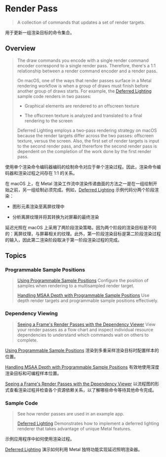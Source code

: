#  Render Pass

> A collection of commands that updates a set of render targets.

用于更新一组渲染目标的命令集合。

## Overview

> The draw commands you encode with a single render command encoder correspond to a single render pass. Therefore, there's a 1:1 relationship between a render command encoder and a render pass.
>
> On macOS, one of the ways that render passes surface in a Metal rendering workflow is when a group of draws must finish before another group of draws starts. For example, the [Deferred Lighting](https://developer.apple.com/documentation/metal/deferred_lighting?language=objc) sample code renders in two passes:
>
> - Graphical elements are rendered to an offscreen texture
>
> - The offscreen texture is analyzed and translated to a final rendering to the screen
>
> Deferred Lighting employs a two-pass rendering strategy on macOS because the render targets differ across the two passes: offscreen texture, versus the screen. Also, the first set of render targets is input to the second render pass, and thererfore the second render pass is dependent on the completion of the work done by the first render pass.

使用单个渲染命令编码器编码的绘制命令对应于单个渲染过程。因此，渲染命令编码器和渲染过程之间存在 1:1 的关系。

在 macOS 上，在 Metal 渲染工作流中渲染传递曲面的方法之一是在一组绘制开始之前，另一组绘制必须完成。例如，[Deferred Lighting](https://developer.apple.com/documentation/metal/deferred_lighting?language=objc) 示例代码分两个阶段渲染：

- 图形元素渲染至离屏纹理中

- 分析离屏纹理并将其转换为对屏幕的最终渲染

延迟光照在 macOS 上采用了两阶段渲染策略，因为两个阶段的渲染目标是不同的：离屏纹理，与屏幕相关的纹理。此外，第一阶段渲染目标是第二阶段渲染过程的输入，因此第二渲染阶段取决于第一阶段渲染过程的完成。

## Topics

### Programmable Sample Positions

> [Using Programmable Sample Positions](https://developer.apple.com/documentation/metal/render_pass/using_programmable_sample_positions?language=objc)
> Configure the position of samples when rendering to a multisampled render target.
>
> [Handling MSAA Depth with Programmable Sample Positions](https://developer.apple.com/documentation/metal/render_pass/handling_msaa_depth_with_programmable_sample_positions?language=objc)
> Use depth render targets and programmable sample positions effectively.

###  Dependency Viewing

> [Seeing a Frame's Render Passes with the Dependency Viewer](https://developer.apple.com/documentation/metal/render_pass/seeing_a_frame_s_render_passes_with_the_dependency_viewer?language=objc)
> View your render passes as a flow chart and inspect individual resource dependencies to understand which commands wait on others to complete.

[Using Programmable Sample Positions](https://github.com/looperrwang/iOSSystemLibStudy/blob/master/Using%20Programmable%20Sample%20Positions.md)
渲染到多重采样渲染目标时配置样本的位置。

[Handling MSAA Depth with Programmable Sample Positions](https://github.com/looperrwang/iOSSystemLibStudy/blob/master/Handling%20MSAA%20Depth%20with%20Programmable%20Sample%20Positions.md)
有效地使用深度渲染目标和可编程样本位置。

[Seeing a Frame's Render Passes with the Dependency Viewer](https://github.com/looperrwang/iOSSystemLibStudy/blob/master/Seeing%20a%20Frame's%20Render%20Passes%20with%20the%20Dependency%20Viewer.md)
以流程图的形式查看渲染过程并检查各个资源依赖关系，以了解哪些命令等待其他命令完成。

### Sample Code

> See how render passes are used in an example app.
>
> [Deferred Lighting](https://developer.apple.com/documentation/metal/deferred_lighting?language=objc)
> Demonstrates how to implement a deferred lighting renderer that takes advantage of unique Metal features.

示例应用程序中如何使用渲染过程。

[Deferred Lighting](https://github.com/looperrwang/iOSSystemLibStudy/blob/master/Deferred%20Lighting.md)
演示如何利用 Metal 独特功能实现延迟照明渲染器。
